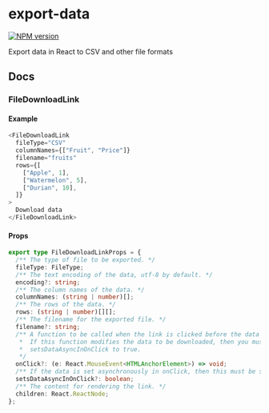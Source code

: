 # export-data

<span class="badge-npmversion"><a href="https://npmjs.org/package/export-data" title="View this project on NPM"><img src="https://img.shields.io/npm/v/export-data.svg" alt="NPM version" /></a></span>

Export data in React to CSV and other file formats

## Docs

### FileDownloadLink

#### Example

```typescript
<FileDownloadLink
  fileType="CSV"
  columnNames={["Fruit", "Price"]}
  filename="fruits"
  rows={[
    ["Apple", 1],
    ["Watermelon", 5],
    ["Durian", 10],
  ]}
>
  Download data
</FileDownloadLink>
```

#### Props

```typescript
export type FileDownloadLinkProps = {
  /** The type of file to be exported. */
  fileType: FileType;
  /** The text encoding of the data, utf-8 by default. */
  encoding?: string;
  /** The column names of the data. */
  columnNames: (string | number)[];
  /** The rows of the data. */
  rows: (string | number)[][];
  /** The filename for the exported file. */
  filename?: string;
  /** A function to be called when the link is clicked before the data is downloaded.
   *  If this function modifies the data to be downloaded, then you must set
   *  setsDataAsyncInOnClick to true.
   */
  onClick?: (e: React.MouseEvent<HTMLAnchorElement>) => void;
  /** If the data is set asynchronously in onClick, then this must be set to true. */
  setsDataAsyncInOnClick?: boolean;
  /** The content for rendering the link. */
  children: React.ReactNode;
};
```
